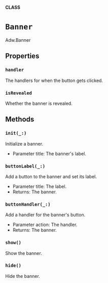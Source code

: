 **CLASS**

# `Banner`

Adw.Banner

## Properties
### `handler`

The handlers for when the button gets clicked.

### `isRevealed`

Whether the banner is revealed.

## Methods
### `init(_:)`

Initialize a banner.
- Parameter title: The banner's label.

### `buttonLabel(_:)`

Add a button to the banner and set its label.
- Parameter title: The label.
- Returns: The banner.

### `buttonHandler(_:)`

Add a handler for the banner's button.
- Parameter action: The handler.
- Returns: The banner.

### `show()`

Show the banner.

### `hide()`

Hide the banner.
